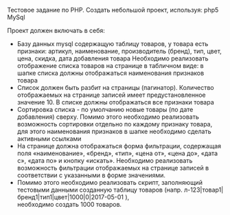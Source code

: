 Тестовое задание по PHP.
Создать небольшой проект, используя: 
php5 
MySql  

Проект должен включать в себя: 
- Базу данных mysql содержащую таблицу товаров, у товара есть признаки: артикул, наименование, производитель (бренд), тип, цвет, цена, скидка, дата добавления товара 
Необходимо реализовать отображение списка товаров на странице в табличном виде: в шапке списка должны отображаться наименования признаков товара 
- Список должен быть разбит на страницы (пагинатор). Количество отображаемых на странице записей имеет предустановленное значение 10. 
В списке должны отображаться все признаки товара 
- Сортировка списка - по умолчанию новые товары (по дате добавления) сверху. 
Помимо этого необходимо реализовать возможность сортировки отдельно по каждому признаку товара, для этого наименования признаков в шапке 
необходимо сделать активными ссылками 
- На странице должна отображаться форма фильтрации, содержащая поля «наименование», «бренд», «тип», «цена от», «цена до», «дата с», «дата по» и кнопку «искать». Необходимо 
реализовать возможность фильтрации отображаемых на странице записей в соответствии с указанными в форме значениями. 
- Помимо этого необходимо реализовать скрипт, заполняющий тестовыми данными созданную таблицу товаров (напр. л-123|товар1|бренд1|тип1|цвет|1000|0|2017-05-01 ),  
необходимо создать 1000 товаров.
